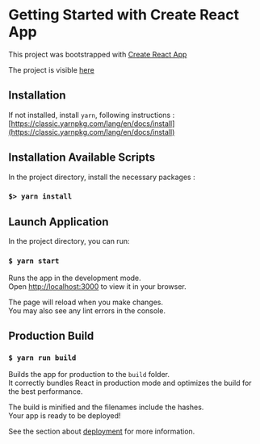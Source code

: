 # Getting Started with Create React App

This project was bootstrapped with [Create React App](https://github.com/facebook/create-react-app)

The project is visible [here](https://symphonious-sorbet-a53ce5.netlify.app/)

## Installation

If not installed, install `yarn`, following instructions : [https://classic.yarnpkg.com/lang/en/docs/install](https://classic.yarnpkg.com/lang/en/docs/install)

## Installation Available Scripts

In the project directory, install the necessary packages :

### `$> yarn install`

## Launch Application

In the project directory, you can run:

### `$ yarn start`

Runs the app in the development mode.\
Open [http://localhost:3000](http://localhost:3000) to view it in your browser.

The page will reload when you make changes.\
You may also see any lint errors in the console.

## Production Build

### `$ yarn run build`

Builds the app for production to the `build` folder.\
It correctly bundles React in production mode and optimizes the build for the best performance.

The build is minified and the filenames include the hashes.\
Your app is ready to be deployed!

See the section about [deployment](https://facebook.github.io/create-react-app/docs/deployment) for more information.



